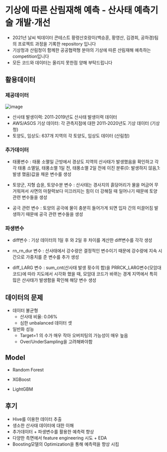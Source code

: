 # 기상에 따른 산림재해 예측 - 산사태 예측기술 개발·개선

 * 2021년 날씨 빅데이터 콘테스트 황령산호랑이(백승훈, 황영산, 김경희, 공하경)팀의 프로젝트 과정을 기록한 repository 입니다
 * 기상청과 산림청이 함께한 공공협력형 분야의 기상에 따른 산림재해 예측하는 competition입니다
 * 모든 코드와 데이터는 올리지 못한점 양해 부탁드립니다

## 활용데이터 

### 제공데이터
![image](https://user-images.githubusercontent.com/67913569/131528549-338b0d6e-8ca8-411c-9cd5-06de6f39aade.png)
- 산사태 발생이력: 2011-2019년도 산사태 발생이력 데이터
- AWS/ASOS 기상 데이터: 각 관측지점에 대한 2011-2020년도 기상 데이터 (기상청)
- 토양도, 임상도: 637개 지역의 각 토양도, 임상도 데이터 (산림청)

### 추가데이터
- 태풍변수 : 태풍 소멸일 근방에서 경상도 지역의 산사태가 발생했음을 확인하고 각각 태풍 소멸일, 태풍소멸 1일 전, 태풍소멸 2일 전에 이진 분류(0: 발생하지 않음,1: 발생 했음)값을 채운 변수를 생성

- 토양군, 지형 습윤, 토양수분 변수 : 산사태는 경사지의 흙덩어리가 물을 머금어 무거워져서 사면의 마찰력보다 미끄러지는 힘이 더 강해질 때 일어나기 때문에 토양 관련 변수들을 생성

- 공극 관련 변수 : 토양의 공극에 물이 충분히 들어가게 되면 입자 간의 미끌어짐 발생하기 때문에 공극 관련 변수들을 생성
  
### 파생변수
- diff변수 : 기상 데이터의 1일 후 와 2일 후 차이를 계산한 diff변수를 각각 생성

- rn_rn_dur 변수 : 산사태에서 강수량은 결정적인 변수이기 때문에 강수량에 지속 시간으로 가중치를 준 변수를 추가 생성

- diff_LARG 변수 : sum_cnt(산사태 발생 횟수의 합)을 PRRCK_LARG변수(모암대 코드)에 따라 지도에서 시각화 했을 때, 모암대 코드가 바뀌는 경계 지역에서 특히 많은 산사태가 발생함을 확인해 해당 변수 생성

## 데이터의 문제
- 데이터 불균형
  - 산사태 비율: 0.06%
  - 심한 unbalanced 데이터 셋
- 일반화 성능
  - Target=1 의 수가 매우 작아 오버피팅의 가능성이 매우 높음
  - Over/UnderSampling을 고려해봐야함

## Model
- Random Forest
    
- XGBoost

- LightGBM

## 후기
- Hive를 이용한 데이터 추출
- 생소한 산사태 데이터에 대한 이해
- 추가데이터 + 파생변수를 활용한 예측력 향상
- 다양한 측면에서 feature engineering 시도 + EDA
- Boosting모델의 Optimization을 통해 예측력을 향상 시킴

